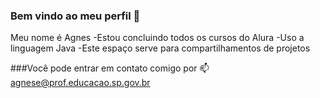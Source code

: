 ### Bem vindo ao meu perfil 👋


Meu nome é Agnes
-Estou concluindo todos os cursos do Alura
-Uso a linguagem Java
-Este espaço serve para compartilhamentos de projetos

###Você pode entrar em contato comigo por 📫 
agnese@prof.educacao.sp.gov.br



